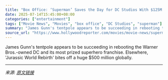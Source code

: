 ```yaml
---
title: "Box Office: ‘Superman’ Saves the Day for DC Studios With $125M Domestic Opening, $220M Globally"
date: 2025-07-14T15:45:00+08:00
categories: ["entertainment"]
tags: ["Movie News", "Movies", "box office", "DC Studios", "superman"]
summary: "James Gunn's tentpole appears to be succeeding in rebooting the Warner Bros.-owned DC and its most prized superhero franchise. Elsewhere, 'Jurassic World Rebirth' bites off a huge $500 million globall"
source_url: "https://www.hollywoodreporter.com/movies/movie-news/superman-box-office-opening-1236312672/"
---
```


James Gunn's tentpole appears to be succeeding in rebooting the Warner Bros.-owned DC and its most prized superhero franchise. Elsewhere, 'Jurassic World Rebirth' bites off a huge $500 million globally.

---

*来源: [原文链接](https://www.hollywoodreporter.com/movies/movie-news/superman-box-office-opening-1236312672/)*
